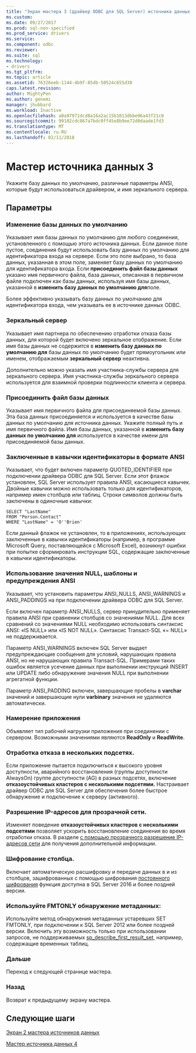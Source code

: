 ```yaml
---
title: "Экран мастера 3 (драйвер ODBC для SQL Server) источника данных | Документы Microsoft"
ms.custom: 
ms.date: 09/27/2017
ms.prod: sql-non-specified
ms.prod_service: drivers
ms.service: 
ms.component: odbc
ms.reviewer: 
ms.suite: sql
ms.technology:
- drivers
ms.tgt_pltfrm: 
ms.topic: article
ms.assetid: 76326eeb-1144-4b9f-85db-50524c655d30
caps.latest.revision: 
author: MightyPen
ms.author: genemi
manager: jhubbard
ms.workload: Inactive
ms.openlocfilehash: a0a97971dcd8a16a2ac15b1013dbbe96a43f21c0
ms.sourcegitcommit: 99102cdc867a7bdc0ff45e8b9ee72d0daade1fd3
ms.translationtype: MT
ms.contentlocale: ru-RU
ms.lasthandoff: 02/11/2018
---
```

# <a name="data-source-wizard-screen-3"></a>Мастер источника данных 3

Укажите базу данных по умолчанию, различные параметры ANSI, которые будут использоваться драйвером, и имя зеркального сервера.

## <a name="options"></a>Параметры

### <a name="change-the-default-database-to"></a>Изменение базы данных по умолчанию

Указывает имя базы данных по умолчанию для любого соединения, установленного с помощью этого источника данных. Если данное поле пустое, соединения будут использовать базу данных по умолчанию для идентификатора входа на сервере. Если это поле выбрано, то база данных, указанная в этом поле, заменяет базу данных по умолчанию для идентификатора входа. Если **присоединить файл базы данных** указано имя первичного файла, база данных, описанная в первичном файле подключен как базы данных, используя имя базы данных, указанной в **изменить базу данных по умолчанию для**поле.

Более эффективно указывать базу данных по умолчанию для идентификатора входа, чем указывать ее в источнике данных ODBC.

### <a name="mirror-server"></a>Зеркальный сервер

Указывает имя партнера по обеспечению отработки отказа базы данных, для которой будет включено зеркальное отображение. Если имя базы данных не содержится в **изменить базу данных по умолчанию для** базы данных по умолчанию будет прямоугольник или именем, отображаемым **зеркальный сервер** неактивна.

Дополнительно можно указать имя участника-службы сервера для зеркального сервера. Имя участника-службы зеркального сервера используется для взаимной проверки подлинности клиента и сервера.

### <a name="attach-database-filename"></a>Присоединить файл базы данных

Указывает имя первичного файла для присоединяемой базы данных. Эта база данных присоединяется и используется в качестве базы данных по умолчанию для источника данных. Укажите полный путь и имя первичного файла. Имя базы данных, указанной в **изменить базу данных по умолчанию для** используется в качестве имени для присоединяемой базы данных.

### <a name="use-ansi-quoted-identifiers"></a>Заключенные в кавычки идентификаторы в формате ANSI

Указывает, что будет включен параметр QUOTED_IDENTIFIER при подключении драйвера ODBC для SQL Server. Если этот флажок установлен, SQL Server использует правила ANSI, касающиеся кавычек. Двойные кавычки можно использовать только для идентификаторов, например имен столбцов или таблиц. Строки символов должны быть заключены в одиночные кавычки:

```
SELECT "LastName"
FROM "Person.Contact"
WHERE "LastName" = 'O''Brien'
```

Если данный флажок не установлен, то в приложениях, использующих заключенные в кавычки идентификаторы (например, в программе Microsoft Query, поставляющейся с Microsoft Excel), возникнут ошибки при попытке сформировать инструкции SQL, содержащие заключенные в кавычки идентификаторы.

### <a name="use-ansi-nulls-paddings-and-warnings"></a>Использование значения NULL, шаблоны и предупреждения ANSI

Указывает, что установить параметры ANSI_NULLS, ANSI_WARNINGS и ANSI_PADDINGS на при подключении драйвера ODBC для SQL Server.

Если включен параметр ANSI_NULLS, сервер принудительно применяет правила ANSI при сравнении столбцов со значениями NULL. Для всех сравнений со значениями NULL необходимо использовать синтаксис ANSI: «IS NULL» или «IS NOT NULL». Синтаксис Transact-SQL «= NULL» не поддерживается.

Параметр ANSI_WARNINGS включен SQL Server выдает предупреждающие сообщения для условий, нарушающих правила ANSI, но не нарушающих правила Transact-SQL. Примерами таких ошибок является усечение данных при выполнении инструкций INSERT или UPDATE либо обнаружение значения NULL при выполнении агрегатной функции. 

Параметр ANSI_PADDING включен, завершающие пробелы в **varchar** значений и завершающие нули **varbinary** значения не удаляются автоматически.

### <a name="application-intent"></a>Намерение приложения

Объявляет тип рабочей нагрузки приложения при соединении с сервером. Возможными значениями являются **ReadOnly** и **ReadWrite**.

### <a name="multi-subnet-failover"></a>Отработка отказа в нескольких подсетях.

Если приложение пытается подключиться к высокого уровня доступности, аварийного восстановления (группы доступности AlwaysOn) группе доступности (AG) в разных подсетях, включение **отказоустойчивых кластеров с несколькими подсетями.** Настраивает драйвер ODBC для SQL Server для обеспечения более быстрое обнаружение и подключение к серверу (активного).

### <a name="transparent-network-ip-resolution"></a>Разрешение IP-адресов для прозрачной сети.

Изменяет поведение **отказоустойчивых кластеров с несколькими подсетями** позволяет ускорить восстановление соединения во время отработки отказа. В разделе [с помощью прозрачного разрешение IP-адресов сети](../../../connect/odbc/using-transparent-network-ip-resolution.md) для получения дополнительной информации.

### <a name="column-encryption"></a>Шифрование столбца.

Включает автоматическую расшифровку и передаче данных в и из столбцов, зашифрованных с помощью шифрования [постоянного шифрования](../../../connect/odbc/using-always-encrypted-with-the-odbc-driver.md) функция доступна в SQL Server 2016 и более поздней версии.

### <a name="use-fmtonly-metadata-discovery"></a>Используйте FMTONLY обнаружение метаданных:

Используйте метод обнаружения метаданных устаревших SET FMTONLY, при подключении к SQL Server 2012 или более поздней версии. Включить эту возможность только при использовании запросов, не поддерживаемых [sp_describe_first_result_set](../../../relational-databases/system-stored-procedures/sp-describe-first-result-set-transact-sql.md), например, содержащие временных таблиц. 

### <a name="next"></a>Дальше

Переход к следующей странице мастера.

### <a name="back"></a>Назад

Возврат к предыдущему экрану мастера.

## <a name="next-steps"></a>Следующие шаги

[Экран 2 мастера источников данных](../../../connect/odbc/windows/dsn-wizard-2.md)

[Мастер источника данных 4](../../../connect/odbc/windows/dsn-wizard-4.md)
